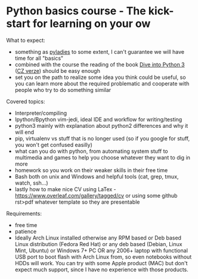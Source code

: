 # Python basics course - The kick-start for learning on your ow

What to expect:

* something as [pyladies](http://pyladies.cz/brno/) to some extent, I can't guarantee we will have time for all "basics" 
* combined with the course the reading of the book [Dive into Python 3](http://www.diveintopython3.net/) ([CZ verze](http://diveintopython3.py.cz/index.html)) should be easy enough
* set you on the path to realize some idea you think could be useful, so you can learn more about the required problematic and cooperate with people who try to do something similar 


Covered topics:

* Interpreter/compiling
* Ipython/Bpython vim-jedi, ideal IDE and workflow for writing/testing
* python3 mainly with explanation about python2 differences and why it will end
* pip, virtualenv vs stuff that is no longer used (so if you google for stuff, you won't get confused easilly)
* what can you do with python, from automating system stuff to multimedia and games to help you choose whatever they want to dig in more
* homework so you work on their weaker skills in their free time
* Bash both on unix and Windows and helpful tools (cat, grep, tmux, watch, ssh...)
* lastly how to make nice CV using LaTex - https://www.overleaf.com/gallery/tagged/cv or using some github rst>pdf whatever template so they are presentable

Requirements:
* free time
* patience
* Ideally Arch Linux installed otherwise any RPM based or Deb based Linux distribution (Fedora Red Hat) or any deb based (Debian, Linux Mint, Ubuntu) or Windows 7+ PC OR any 2006+ laptop with functional USB port to boot flash with Arch Linux from, so even notebooks without HDDs will work. You can try with some Apple product (MAC) but don't expect much support, since I have no experience with those products.
